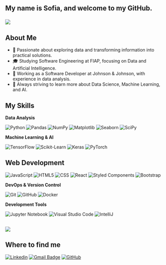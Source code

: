 <h2 align="left">My name is Sofia, and welcome to my GitHub.</h2>

###

![](https://komarev.com/ghpvc/?username=sofiasawczenko&color=006bed)

###

## About Me

- 🤔 Passionate about exploring data and transforming information into practical solutions.
- 🎓 Studying Software Engineering at FIAP, focusing on Data and Artificial Intelligence.
- 💼 Working as a Software Developer at Johnson & Johnson, with experience in data analysis.
- 🌱 Always striving to learn more about Data Science, Machine Learning, and AI.

## My Skills

**Data Analysis**

![Python](https://img.shields.io/badge/-Python-FFFFFF?style=flat&logo=python&logoColor=3776AB)
![Pandas](https://img.shields.io/badge/-Pandas-FFFFFF?style=flat&logo=pandas&logoColor=150458)
![NumPy](https://img.shields.io/badge/-NumPy-FFFFFF?style=flat&logo=numpy&logoColor=013243)
![Matplotlib](https://img.shields.io/badge/-Matplotlib-FFFFFF?style=flat&logo=matplotlib&logoColor=003366)
![Seaborn](https://img.shields.io/badge/-Seaborn-FFFFFF?style=flat&logo=seaborn&logoColor=2377B7)
![SciPy](https://img.shields.io/badge/-SciPy-FFFFFF?style=flat&logo=scipy&logoColor=8CA1AF)

**Machine Learning & AI**

![TensorFlow](https://img.shields.io/badge/-TensorFlow-FFFFFF?style=flat&logo=tensorflow&logoColor=FF6F00)
![Scikit-Learn](https://img.shields.io/badge/-Scikit--Learn-FFFFFF?style=flat&logo=scikit-learn&logoColor=F7931E)
![Keras](https://img.shields.io/badge/-Keras-FFFFFF?style=flat&logo=keras&logoColor=D00000)
![PyTorch](https://img.shields.io/badge/-PyTorch-FFFFFF?style=flat&logo=pytorch&logoColor=EE4C2C)

## Web Development

![JavaScript](https://img.shields.io/badge/-JavaScript-FFFFFF?style=flat&logo=javascript&logoColor=F7DF1E)
![HTML5](https://img.shields.io/badge/-HTML5-FFFFFF?style=flat&logo=HTML5&logoColor=E34F26)
![CSS](https://img.shields.io/badge/-CSS-FFFFFF?style=flat&logo=CSS3&logoColor=1572B6)
![React](https://img.shields.io/badge/-React-FFFFFF?style=flat&logo=react&logoColor=61DAFB)
![Styled Components](https://img.shields.io/badge/-Styled%20Components-FFFFFF?style=flat&logo=styled-components&logoColor=DB7093)
![Bootstrap](https://img.shields.io/badge/-Bootstrap-FFFFFF?style=flat&logo=bootstrap&logoColor=7952B3)

**DevOps & Version Control**

![Git](https://img.shields.io/badge/-Git-FFFFFF?style=flat&logo=git&logoColor=F05032)
![GitHub](https://img.shields.io/badge/-GitHub-FFFFFF?style=flat&logo=github&logoColor=181717)
![Docker](https://img.shields.io/badge/-Docker-FFFFFF?style=flat&logo=docker&logoColor=2496ED)

**Development Tools**

![Jupyter Notebook](https://img.shields.io/badge/-Jupyter%20Notebook-FFFFFF?style=flat&logo=jupyter&logoColor=F37626)
![Visual Studio Code](https://img.shields.io/badge/-Visual%20Studio%20Code-FFFFFF?style=flat&logo=visual-studio-code&logoColor=007ACC)
![IntelliJ](https://img.shields.io/badge/-IntelliJ%20IDEA-FFFFFF?style=flat&logo=intellij-idea&logoColor=2C2255)

<br/>

<a href="https://github.com/sofiasawczenko" title="Sofia's Profile">
  <img src="https://github-readme-stats.vercel.app/api/top-langs/?username=sofiasawczenko&theme=light&hide_border=false&include_all_commits=true&count_private=true&layout=compact" />
</a>

## Where to find me

[![Linkedin](https://img.shields.io/badge/-sofiasawczenko-blue?style=flat-square&logo=Linkedin&logoColor=white&link=https://www.linkedin.com/in/sofia-sawczenko/)](https://www.linkedin.com/in/sofia-sawczenko/)
[![Gmail Badge](https://img.shields.io/badge/-sofiawko@gmail.com-006bed?style=flat-square&logo=Gmail&logoColor=white&link=mailto:sofiawko@gmail.com)](mailto:sofiawko@gmail.com)
[![GitHub](https://img.shields.io/github/followers/sofiasawczenko?label=follow&style=social)](https://github.com/sofiasawczenko)
